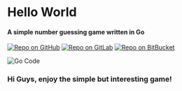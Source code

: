 # Hello World

#### A simple number guessing game written in Go

[![Repo on GitHub](https://img.shields.io/badge/repo-GitHub-3D76C2.svg)](https://github.com/AkashShivanand/Guessing-Game)
[![Repo on GitLab](https://img.shields.io/badge/repo-GitLab-6C488A.svg)](https://gitlab.com/AkashShivanand/guessing-game)
[![Repo on BitBucket](https://img.shields.io/badge/repo-BitBucket-1F5081.svg)](https://bitbucket.org/AkashShivanand/guessing-game)

![Go Code](https://3.bp.blogspot.com/-i-OOWA4rZdY/Wfi1Qp3OzKI/AAAAAAAA_CM/55hxG13GmYwJcWKNDMm6JLPpMwsYbHBvwCLcBGAs/s1600/golang-logo.png)

### **Hi Guys, enjoy the simple but interesting game!**